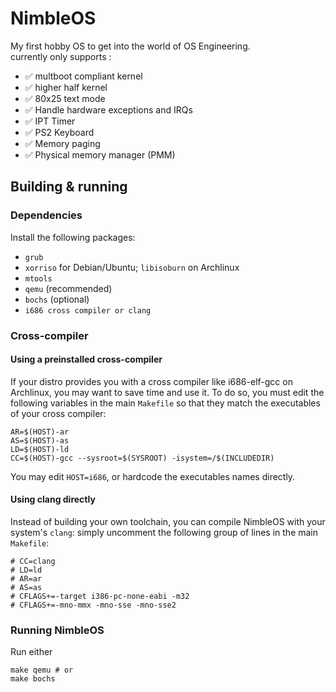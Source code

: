 # NimbleOS

My first hobby OS to get into the world of OS Engineering.\
currently only supports :
- :white_check_mark: multboot compliant kernel
- :white_check_mark: higher half kernel
- :white_check_mark: 80x25 text mode
- :white_check_mark: Handle hardware exceptions and IRQs
- :white_check_mark: IPT Timer
- :white_check_mark: PS2 Keyboard
- :white_check_mark: Memory paging
- :white_check_mark: Physical memory manager (PMM)

## Building & running

### Dependencies

Install the following packages:
+ `grub`
+ `xorriso` for Debian/Ubuntu; `libisoburn` on Archlinux
+ `mtools`
+ `qemu` (recommended)
+ `bochs` (optional)
+ `i686 cross compiler or clang`

### Cross-compiler

#### Using a preinstalled cross-compiler

If your distro provides you with a cross compiler like i686-elf-gcc on Archlinux, you may want to save time and use it. To do so, you must edit the following variables in the main `Makefile` so that they match the executables of your cross compiler:

    AR=$(HOST)-ar
    AS=$(HOST)-as
    LD=$(HOST)-ld
    CC=$(HOST)-gcc --sysroot=$(SYSROOT) -isystem=/$(INCLUDEDIR)

You may edit `HOST=i686`, or hardcode the executables names directly.

#### Using clang directly

Instead of building your own toolchain, you can compile NimbleOS with your system's `clang`: simply uncomment the following group of lines in the main `Makefile`:
```shell
# CC=clang
# LD=ld
# AR=ar
# AS=as
# CFLAGS+=-target i386-pc-none-eabi -m32
# CFLAGS+=-mno-mmx -mno-sse -mno-sse2
```

### Running NimbleOS

Run either

    make qemu # or
    make bochs

